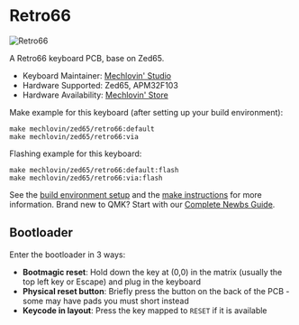 # Retro66

![Retro66](https://i.imgur.com/gs52Otbl.jpeg)

A Retro66 keyboard PCB, base on Zed65.

* Keyboard Maintainer: [Mechlovin' Studio](https://github.com/mechlovin)
* Hardware Supported: Zed65, APM32F103
* Hardware Availability: [Mechlovin' Store](https://mechlovin.studio/)

Make example for this keyboard (after setting up your build environment):

    make mechlovin/zed65/retro66:default
    make mechlovin/zed65/retro66:via

Flashing example for this keyboard:

    make mechlovin/zed65/retro66:default:flash
    make mechlovin/zed65/retro66:via:flash

See the [build environment setup](https://docs.qmk.fm/#/getting_started_build_tools) and the [make instructions](https://docs.qmk.fm/#/getting_started_make_guide) for more information. Brand new to QMK? Start with our [Complete Newbs Guide](https://docs.qmk.fm/#/newbs).

## Bootloader

Enter the bootloader in 3 ways:

* **Bootmagic reset**: Hold down the key at (0,0) in the matrix (usually the top left key or Escape) and plug in the keyboard
* **Physical reset button**: Briefly press the button on the back of the PCB - some may have pads you must short instead
* **Keycode in layout**: Press the key mapped to `RESET` if it is available
